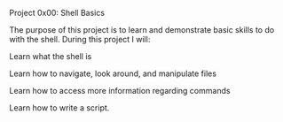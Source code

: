 Project 0x00: Shell Basics

The purpose of this project is to learn and demonstrate basic skills to do with the shell. During this project I will:

Learn what the shell is

Learn how to navigate, look around, and manipulate files

Learn how to access more information regarding commands

Learn how to write a script.